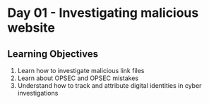 # Day 01 - Investigating malicious website
 ## Learning Objectives<br>
1. Learn how to investigate malicious link files
2. Learn about OPSEC and OPSEC mistakes
3. Understand how to track and attribute digital identities in cyber investigations
